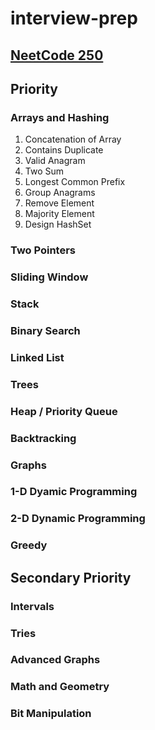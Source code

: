 # interview-prep
## [NeetCode 250](https://neetcode.io/practice)

## Priority 
### Arrays and Hashing 
1. Concatenation of Array 
2. Contains Duplicate 
3. Valid Anagram 
4. Two Sum 
5. Longest Common Prefix 
6. Group Anagrams
7. Remove Element 
8. Majority Element 
9. Design HashSet 

### Two Pointers 
### Sliding Window 
### Stack 
### Binary Search 
### Linked List 
### Trees 
### Heap / Priority Queue 
### Backtracking 
### Graphs 
### 1-D Dyamic Programming 
### 2-D Dynamic Programming 
### Greedy 


## Secondary Priority 
### Intervals 
### Tries 
### Advanced Graphs 
### Math and Geometry 
### Bit Manipulation 
